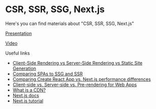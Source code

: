 # CSR, SSR, SSG, Next.js

Here's you can find materials about "CSR, SSR, SSG, Next.js"

[Presentation](https://docs.google.com/presentation/d/1iG0_LH_A7mCZgCjKP1EsFD-JIpCVki-w3abSD7WhItY/edit?usp=sharing)

[Video](https://drive.google.com/file/d/1sC3lqc535EHNlUngQQ_fWzfSr4ae38or/view?usp=sharing)

Useful links

- [Client-Side Rendering vs Server-Side Rendering vs Static Site Generation](https://medium.com/verclaire-nine/client-side-rendering-vs-server-side-rendering-vs-static-site-generation-835972fc469c)
- [Comparing SPAs to SSG and SSR](https://fauna.com/blog/comparing-spas-to-ssg-and-ssr)
- [Comparing Create React App vs. Next.js performance differences](https://blog.logrocket.com/create-react-app-vs-next-js-performance-differences/)
- [Client-side vs. Server-side vs. Pre-rendering for Web Apps](https://www.toptal.com/front-end/client-side-vs-server-side-pre-rendering)
- [What is a CDN?](https://www.cloudflare.com/learning/cdn/what-is-a-cdn/)
- [Next.js docs](https://nextjs.org/docs/getting-started)
- [Next.js tutorial](https://nextjs.org/learn/foundations/about-nextjs)
